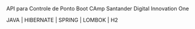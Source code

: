 API para Controle de Ponto Boot CAmp Santander Digital Innovation One



JAVA | HIBERNATE | SPRING | LOMBOK | H2 